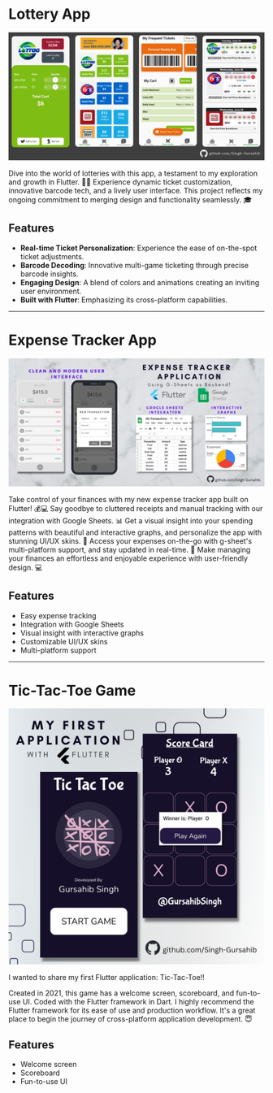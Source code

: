 # Lottery App

<img src="lotteryApp.png" alt="Expense Tracker App Screenshot" width="900">

Dive into the world of lotteries with this app, a testament to my exploration and growth in Flutter. 🌈📱 Experience dynamic ticket customization, innovative barcode tech, and a lively user interface. This project reflects my ongoing commitment to merging design and functionality seamlessly. 🎓

## Features

- **Real-time Ticket Personalization**: Experience the ease of on-the-spot ticket adjustments.
- **Barcode Decoding**: Innovative multi-game ticketing through precise barcode insights.
- **Engaging Design**: A blend of colors and animations creating an inviting user environment.
- **Built with Flutter**: Emphasizing its cross-platform capabilities.

---
# Expense Tracker App

<img src="Untitled.png" alt="Expense Tracker App Screenshot" width="600">

Take control of your finances with my new expense tracker app built on Flutter! 💰💻 Say goodbye to cluttered receipts and manual tracking with our integration with Google Sheets. 📊 Get a visual insight into your spending patterns with beautiful and interactive graphs, and personalize the app with stunning UI/UX skins. 🎨 Access your expenses on-the-go with g-sheet's multi-platform support, and stay updated in real-time. 📱 Make managing your finances an effortless and enjoyable experience with user-friendly design. 💻

## Features

- Easy expense tracking
- Integration with Google Sheets
- Visual insight with interactive graphs
- Customizable UI/UX skins
- Multi-platform support

---
# Tic-Tac-Toe Game

<img src="tictactoe.png" alt="Expense Tracker App Screenshot" width="600">

I wanted to share my first Flutter application: Tic-Tac-Toe!!

Created in 2021, this game has a welcome screen, scoreboard, and fun-to-use UI. Coded with the Flutter framework in Dart. I highly recommend the Flutter framework for its ease of use and production workflow. It's a great place to begin the journey of cross-platform application development. 😇

## Features

- Welcome screen
- Scoreboard
- Fun-to-use UI

